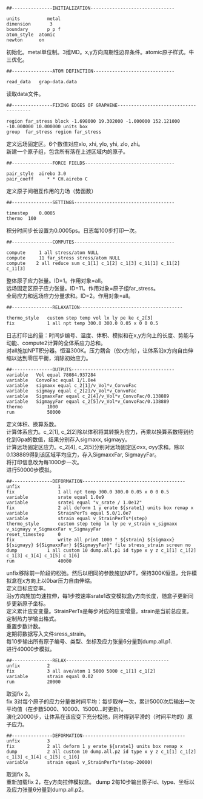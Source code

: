 ```
##---------------INITIALIZATION-------------------------------

units          metal
dimension 	    3 
boundary       p p f
atom_style 	atomic
newton 		on 
```
初始化。metal单位制。3维MD。x,y方向周期性边界条件。atomic原子样式。牛三优化。
```
##---------------ATOM DEFINITION------------------------------

read_data 	grap-data.data  
```
读取data文件。
```
##---------------FIXING EDGES OF GRAPHENE--------------------------------------

region far_stress block -1.698000 19.302000 -1.000000 152.121000 -10.000000 10.000000 units box 
group  far_stress region far_stress
```
定义远场固定区。6个数值对应xlo, xhi, ylo, yhi, zlo, zhi。  
新建一个原子组，包含所有落在上述区域内的原子。
```
##---------------FORCE FIELDS---------------------------------

pair_style 	airebo 3.0
pair_coeff     * * CH.airebo C
```
定义原子间相互作用的力场（势函数）
```
##---------------SETTINGS-------------------------------------

timestep 	0.0005
thermo 	100
```
积分时间步长设置为0.0005ps。日志每100步打印一次。
```
##---------------COMPUTES-------------------------------------

compute 	1 all stress/atom NULL
compute 	11 far_stress stress/atom NULL
compute    2 all reduce sum c_1[1] c_1[2] c_1[3] c_11[1] c_11[2] c_11[3] 
```
整体原子应力张量。ID=1。作用对象=all。  
远场固定区原子应力张量。ID=11。作用对象=原子组far_stress。  
全局应力和远场应力分量求和。ID=2。作用对象=all。
```
##---------------RELAXATION--------------------------------------

thermo_style   custom step temp vol lx ly pe ke c_2[3] 
fix            1 all npt temp 300.0 300.0 0.05 x 0 0 0.5
```
日志打印出的量：时间步编号、温度、体积、模拟和在x,y方向上的长度、势能与动能、compute2计算的全体系应力总和。  
对all施加NPT积分器。恒温300K。压力耦合（仅x方向），让体系沿x方向自由伸缩以达到零压平衡，消除初始应力。
```
##---------------OUTPUTS--------------------------------------
variable   Vol equal 78084.937284
variable   ConvoFac equal 1/1.0e4
variable   sigmaxx equal c_2[1]/v_Vol*v_ConvoFac
variable   sigmayy equal c_2[2]/v_Vol*v_ConvoFac
variable   SigmaxxFar equal c_2[4]/v_Vol*v_ConvoFac/0.138889
variable   SigmayyFar equal c_2[5]/v_Vol*v_ConvoFac/0.138889
thermo         1000
run            50000
```
定义体积、换算系数。  
计算体系应力。c_2[1], c_2[2]除以体积将其转换为应力，再乘以换算系数得到约化到Gpa的数值，结果分别存入sigmaxx, sigmayy。  
计算远场固定区应力。c_2[4], c_2[5]分别对远场固定区σxx, σyy求和。除以0.138889得到该区域平均应力，存入SigmaxxFar, SigmayyFar。  
将打印信息改为每1000步一次。  
进行50000步模拟。
```
##---------------DEFORMATION--------------------------------------
unfix              1
fix                1 all npt temp 300.0 300.0 0.05 x 0 0 0.5
variable           srate equal 1.0e9
variable           srate1 equal "v_srate / 1.0e12"
fix                2 all deform 1 y erate ${srate1} units box remap x
variable           StrainPerTs equal 5.0/1.0e7
variable           strain equal v_StrainPerTs*(step)
thermo_style       custom step temp lx ly pe v_strain v_sigmaxx v_sigmayy v_SigmaxxFar v_SigmayyFar 
reset_timestep     0
fix                write all print 1000 " ${strain} ${sigmaxx} ${sigmayy} ${SigmaxxFar} ${SigmayyFar}" file stress_strain screen no
dump           1 all custom 10 dump.all.p1 id type x y z c_1[1] c_1[2] c_1[3] c_1[4] c_1[5] c_1[6]
run                40000
```
unfix移除前一阶段的松弛。然后以相同的参数施加NPT，保持300K恒温，允许模拟盒在x方向上以0bar压力自由伸缩。  
定义目标应变率。  
沿y方向施加匀速拉伸，每1步按速率srate1改变模拟盒y方向长度，随盒子更新同步更新原子坐标。  
定义累计应变变量。StrainPerTs是每步对应的应变增量。strain是当前总应变。  
定制热力学输出格式。  
重置步数计数。  
定期将数据写入文件sress_strain。  
每10步输出所有原子编号、类型、坐标及应力张量6分量到dump.all.p1.  
进行40000步模拟。
```
##---------------RELAX--------------------------------------
unfix          2
fix            3 all ave/atom 1 5000 5000 c_1[1] c_1[2] 
variable       strain equal 0.02
run            20000
```
取消fix 2。  
fix 3对每个原子的应力分量做时间平均：每步取样一次，累计5000次后输出一次平均值（在步数5000、10000、15000...时更新）。  
演化20000步，让体系在该应变下充分松弛，同时得到平滑的（时间平均的）原子应力。
```
##---------------DEFORMATION--------------------------------------
unfix          3
fix            2 all deform 1 y erate ${srate1} units box remap x
dump           2 all custom 10 dump.all.p2 id type x y z c_1[1] c_1[2] c_1[3] c_1[4] c_1[5] c_1[6]
variable       strain equal v_StrainPerTs*(step-20000)
```
取消fix 3。  
重新加载fix 2，在y方向拉伸模拟盒。
dump 2每10步输出原子id、type、坐标以及应力张量6分量到dump.all.p2。
